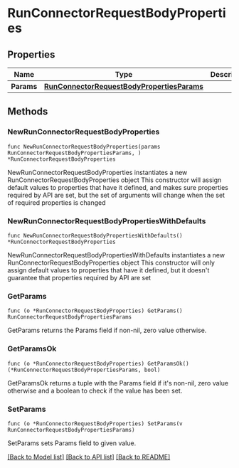 # RunConnectorRequestBodyProperties

## Properties

Name | Type | Description | Notes
------------ | ------------- | ------------- | -------------
**Params** | [**RunConnectorRequestBodyPropertiesParams**](RunConnectorRequestBodyPropertiesParams.md) |  | 

## Methods

### NewRunConnectorRequestBodyProperties

`func NewRunConnectorRequestBodyProperties(params RunConnectorRequestBodyPropertiesParams, ) *RunConnectorRequestBodyProperties`

NewRunConnectorRequestBodyProperties instantiates a new RunConnectorRequestBodyProperties object
This constructor will assign default values to properties that have it defined,
and makes sure properties required by API are set, but the set of arguments
will change when the set of required properties is changed

### NewRunConnectorRequestBodyPropertiesWithDefaults

`func NewRunConnectorRequestBodyPropertiesWithDefaults() *RunConnectorRequestBodyProperties`

NewRunConnectorRequestBodyPropertiesWithDefaults instantiates a new RunConnectorRequestBodyProperties object
This constructor will only assign default values to properties that have it defined,
but it doesn't guarantee that properties required by API are set

### GetParams

`func (o *RunConnectorRequestBodyProperties) GetParams() RunConnectorRequestBodyPropertiesParams`

GetParams returns the Params field if non-nil, zero value otherwise.

### GetParamsOk

`func (o *RunConnectorRequestBodyProperties) GetParamsOk() (*RunConnectorRequestBodyPropertiesParams, bool)`

GetParamsOk returns a tuple with the Params field if it's non-nil, zero value otherwise
and a boolean to check if the value has been set.

### SetParams

`func (o *RunConnectorRequestBodyProperties) SetParams(v RunConnectorRequestBodyPropertiesParams)`

SetParams sets Params field to given value.



[[Back to Model list]](../README.md#documentation-for-models) [[Back to API list]](../README.md#documentation-for-api-endpoints) [[Back to README]](../README.md)


